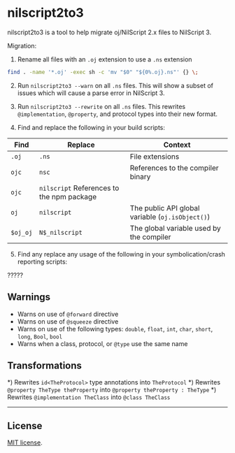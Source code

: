 # nilscript2to3

nilscript2to3 is a tool to help migrate oj/NilScript 2.x files to NilScript 3.

Migration:

1) Rename all files with an `.oj` extension to use a `.ns` extension

```sh
find . -name '*.oj' -exec sh -c 'mv "$0" "${0%.oj}.ns"' {} \;
```

2) Run `nilscript2to3 --warn` on all `.ns` files.
This will show a subset of issues which will cause a parse error in NilScript 3.

3) Run `nilscript2to3 --rewrite` on all `.ns` files.
This rewrites `@implementation`, `@property`, and protocol types into their new format.

4) Find and replace the following in your build scripts:

| Find | Replace | Context |
|-|-|-|
| `.oj` | `.ns` | File extensions
| `ojc` | `nsc` | References to the compiler binary
| `ojc` | `nilscript` References to the npm package
| `oj` | `nilscript` |  The public API global variable (`oj.isObject()`)
| `$oj_oj` | `N$_nilscript` | The global variable used by the compiler

5) Find any replace any usage of the following in your symbolication/crash reporting scripts:

?????





## Warnings

* Warns on use of `@forward` directive
* Warns on use of `@squeeze` directive
* Warns on use of the following types: `double`, `float`, `int`, `char`, `short`, `long`, `Bool`, `bool`
* Warns when a class, protocol, or `@type` use the same name

## Transformations

*) Rewrites `id<TheProtocol>` type annotations into `TheProtocol`
*) Rewrites `@property TheType theProperty` into `@property theProperty : TheType`
*) Rewrites `@implementation TheClass`  into  `@class TheClass`


---
## <a name="license"></a>License

[MIT license](http://github.com/musictheory/nilscript2to3/raw/master/LICENSE.MIT).

